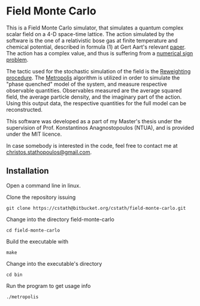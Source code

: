 # Field Monte Carlo #

This is a Field Monte Carlo simulator, that simulates a quantum complex scalar field on a 4-D space-time lattice. The action simulated by the software is the one of a relativistic bose gas at finite temperature and chemical potential, described in formula (1) at Gert Aart's relevant [paper](https://arxiv.org/abs/0810.2089). The action has a complex value, and thus is suffering from a [numerical sign problem](https://en.wikipedia.org/wiki/Numerical_sign_problem).

The tactic used for the stochastic simulation of the field is the [Reweighting procedure](https://en.wikipedia.org/wiki/Numerical_sign_problem#Reweighting_procedure). The [Metropolis](https://en.wikipedia.org/wiki/Metropolis%E2%80%93Hastings_algorithm) algorithm is utilized in order to simulate the "phase quenched" model of the system, and measure respective observable quantities. Observables measured are the average squared field, the average particle density, and the imaginary part of the action. Using this output data, the respective quantities for the full model can be reconstructed.

This software was developed as a part of my Master's thesis under the supervision of Prof. Konstantinos Anagnostopoulos (NTUA), and is provided under the MIT licence.

In case somebody is interested in the code, feel free to contact me at christos.stathopoulos@gmail.com.

Installation
-

Open a command line in linux.

Clone the repository issuing

`git clone https://cstath@bitbucket.org/cstath/field-monte-carlo.git`

Change into the directory field-monte-carlo

`cd field-monte-carlo`

Build the executable with

`make`

Change into the executable's directory

`cd bin`

Run the program to get usage info

`./metropolis`